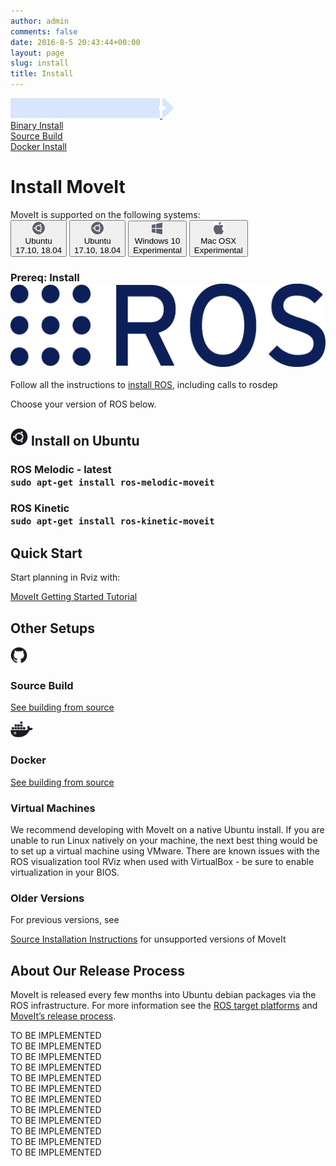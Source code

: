 ```yaml
---
author: admin
comments: false
date: 2016-8-5 20:43:44+00:00
layout: page
slug: install
title: Install
---
```

<div class='row no-gutters'>
  <div class="rectangle-boarder-tall col-3 col-sm-3">
    <a href="TODO(JafarAbdi)">
      <div class="row no-gutters">
        <img src="/assets/install_page/current_page_left.png" class="current-page-image-left">
        <img src="/assets/install_page/current_page_right.png" class="current-page-image-right">
        <div class="font-current-page">
          Binary Install
        </div>
      </div>
    </a>
    <a href="TODO(JafarAbdi)">
      <div class="row font-other-page">
        Source Build
      </div>
    </a>
    <a href="TODO(JafarAbdi)">
      <div class="row font-other-page">
        Docker Install
      </div>
    </a>
  </div>

  <div class="rectangle-boarder-big col-9 col-sm-9">
    <h1>Install MoveIt</h1>
    MoveIt is supported on the following systems:
    <div class="row systems-rectangle">
      <button class="operating-system active" data-toggle="collapse" data-target="#Ubuntu1" aria-expanded="true" aria-controls="Ubuntu1">
          <div class="row no-gutters">
            <div class="col-auto">
              <img src="/assets/install_page/ubuntu.png"/>
            </div>
            <div class="col-auto system-type">
              <div class="system-name">
                Ubuntu
              </div>
              17.10, 18.04
            </div>
          </div>
      </button>
      <button class="operating-system" data-toggle="collapse" data-target="#Ubuntu2" aria-expanded="true" aria-controls="Ubuntu2">
          <div class="row no-gutters">
            <div class="col-auto">
              <img src="/assets/install_page/ubuntu.png"/>
            </div>
            <div class="col-auto system-type">
              <div class="system-name">
                Ubuntu
              </div>
              17.10, 18.04
            </div>
          </div>
      </button>
      <button class="operating-system" data-toggle="collapse" data-target="#Windows" aria-expanded="true" aria-controls="Windows">
          <div class="row no-gutters">
            <div class="col-auto">
              <img src="/assets/install_page/windows.png"/>
            </div>
            <div class="col-auto system-type">
              <div class="system-name">
                Windows 10
              </div>
              Experimental
            </div>
          </div>
      </button>
      <button class="operating-system" data-toggle="collapse" data-target="#MocOs" aria-expanded="true" aria-controls="MocOs">
          <div class="row no-gutters">
            <div class="col-auto">
              <img src="/assets/install_page/mac-os.png"/>
            </div>
            <div class="col-auto system-type">
              <div class="system-name">
                Mac OSX
              </div>
              Experimental
            </div>
          </div>
      </button>
    </div>
    <div id="accordion">
      <div class="collapse show" id="Ubuntu1" data-parent="#accordion">
        <h3>
          Prereq: Install <img src="/assets/install_page/ros_logo.jpeg"/>
        </h3>
        <p>
          Follow all the instructions to <a href="http://wiki.ros.org/ROS/Installation" target="_blank">install ROS</a>, including calls to <span class="ros-command">rosdep</span>
        </p>
        <p>
          Choose your version of ROS below.
        </p>
        <div class="horizontal-line"></div>
        <h2>
          <img src="/assets/install_page/ubuntu_black.png"> Install on Ubuntu
        </h2>
        <h3>
          ROS Melodic - latest
          <div class="bash-command">
            <code>sudo apt-get install ros-melodic-moveit</code>
          </div>
        </h3>
        <h3>
          ROS Kinetic
          <div class="bash-command">
            <code>sudo apt-get install ros-kinetic-moveit</code>
          </div>
        </h3>
        <div class="horizontal-line"></div>
        <h2>
          Quick Start
        </h2>
        <p>
          Start planning in Rviz with:
        </p>
        <a href="https://ros-planning.github.io/moveit_tutorials/" target="_blank">
          <span class="link-with-background">
            MoveIt Getting Started Tutorial
          </span>
        </a>
        <div class="horizontal-line"></div>
        <h2>
          Other Setups
        </h2>
        <div class="row no-gutters">
          <div class="col-6">
            <img src="/assets/install_page/github.png" height="26"/>
            <h3>
              Source Build
            </h3>
            <p>
              <a href="/install/source/">See building from source</a>
            </p>
          </div>
          <div class="col-5 offset-1">
            <img src="/assets/install_page/docker.png" height="26"/>
            <h3>
              Docker
            </h3>
            <p>
              <a href="/install/docker/">See building from source</a>
            </p>
          </div>
        </div>
        <div class="row no-gutters">
          <div class="col-6">
            <h3>
              Virtual Machines
            </h3>
            <p>
              We recommend developing with MoveIt on a native Ubuntu install. If you are unable to run Linux natively on your machine, the next best thing would be to set up a virtual machine using VMware. There are known issues with the ROS visualization tool RViz when used with VirtualBox - be sure to enable virtualization in your BIOS.
            </p>
          </div>
          <div class="col-5 offset-1">
            <h3>
              Older Versions
            </h3>
            <p>
              For previous versions, see
            </p>
            <p>
              <a href="/install/source/">Source Installation Instructions</a> for unsupported versions of MoveIt
            </p>
          </div>
        </div>
        <div class="horizontal-line"></div>
        <h2>
          About Our Release Process
        </h2>
        <p>
          MoveIt is released every few months into Ubuntu debian packages via
          the ROS infrastructure. For more information see the <a href="TOOD(JafarAbdi): Add Link" target="_blank">ROS target platforms</a>
          and <a href="TOOD(JafarAbdi): Add Link" target="_blank">MoveIt’s release process</a>.
        </p>
      </div>
      <div class="collapse" id="Ubuntu2" data-parent="#accordion">
        TO BE IMPLEMENTED
        <div class="horizontal-line"></div>
        TO BE IMPLEMENTED
        <div class="horizontal-line"></div>
        TO BE IMPLEMENTED
        <div class="horizontal-line"></div>
        TO BE IMPLEMENTED
      </div>
      <div class="collapse" id="Windows" data-parent="#accordion">
        TO BE IMPLEMENTED
        <div class="horizontal-line"></div>
        TO BE IMPLEMENTED
        <div class="horizontal-line"></div>
        TO BE IMPLEMENTED
        <div class="horizontal-line"></div>
        TO BE IMPLEMENTED
      </div>
      <div class="collapse" id="MocOs" data-parent="#accordion">
        TO BE IMPLEMENTED
        <div class="horizontal-line"></div>
        TO BE IMPLEMENTED
        <div class="horizontal-line"></div>
        TO BE IMPLEMENTED
        <div class="horizontal-line"></div>
        TO BE IMPLEMENTED
      </div>
    </div>
  </div>
</div>
